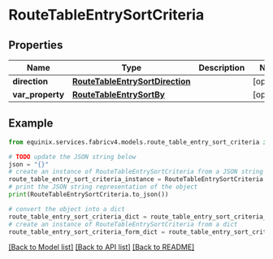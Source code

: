 # RouteTableEntrySortCriteria


## Properties

Name | Type | Description | Notes
------------ | ------------- | ------------- | -------------
**direction** | [**RouteTableEntrySortDirection**](RouteTableEntrySortDirection.md) |  | [optional] 
**var_property** | [**RouteTableEntrySortBy**](RouteTableEntrySortBy.md) |  | [optional] 

## Example

```python
from equinix.services.fabricv4.models.route_table_entry_sort_criteria import RouteTableEntrySortCriteria

# TODO update the JSON string below
json = "{}"
# create an instance of RouteTableEntrySortCriteria from a JSON string
route_table_entry_sort_criteria_instance = RouteTableEntrySortCriteria.from_json(json)
# print the JSON string representation of the object
print(RouteTableEntrySortCriteria.to_json())

# convert the object into a dict
route_table_entry_sort_criteria_dict = route_table_entry_sort_criteria_instance.to_dict()
# create an instance of RouteTableEntrySortCriteria from a dict
route_table_entry_sort_criteria_form_dict = route_table_entry_sort_criteria.from_dict(route_table_entry_sort_criteria_dict)
```
[[Back to Model list]](../README.md#documentation-for-models) [[Back to API list]](../README.md#documentation-for-api-endpoints) [[Back to README]](../README.md)


